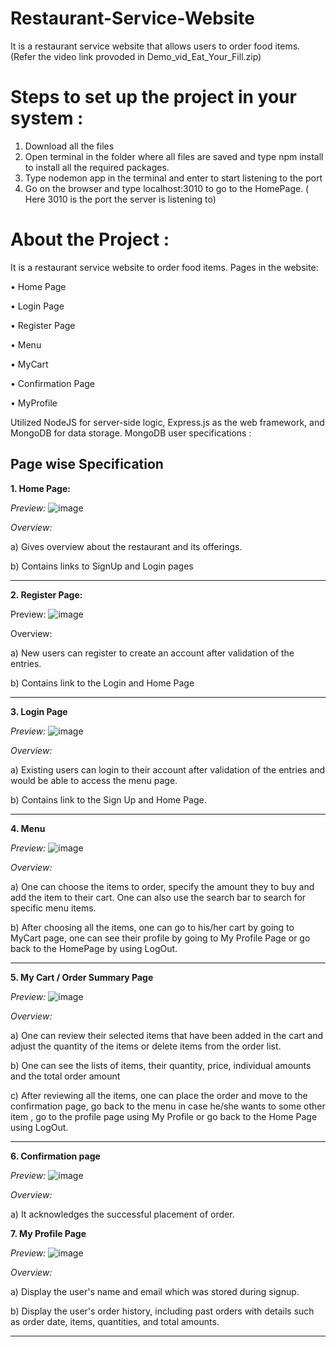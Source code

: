 # Restaurant-Service-Website
It is a restaurant service website that allows users to order food items. (Refer the video link provoded in Demo_vid_Eat_Your_Fill.zip)

# Steps to set up the project in your system : 

1.	Download all the files
2.	Open terminal in the folder where all files are saved and type npm install to install all the required packages.
3.	Type nodemon app in the terminal and enter to start listening to the port
4.	Go on the browser and type localhost:3010 to go to the HomePage. ( Here 3010 is the port the server is listening to)


# About the Project :
It is a restaurant service website to order food items. 
Pages in the website: 
  
  •	Home Page
	
  •	 Login Page
	
  •	Register Page
	
  •	 Menu
	
  •	MyCart
	
  •	Confirmation Page
	
  •	MyProfile
	

Utilized NodeJS for server-side logic, Express.js as the web framework, and MongoDB for data storage.
MongoDB user specifications :

## Page wise Specification

**1.	Home Page:**

_Preview:_
![image](https://github.com/A-Shubhi/Restaurant-Service-Website/assets/95265187/e6ae6d59-3ca3-4ade-95a1-3570433b548e)


 
_Overview:_

a)	Gives overview about the restaurant and its offerings.

b)	Contains links to SignUp and Login pages

---

**2.	Register Page:**

Preview:
 ![image](https://github.com/A-Shubhi/Restaurant-Service-Website/assets/95265187/d2523224-25d7-4a48-9118-495371741360)

Overview:

a)	New users can register to create an account after validation of the entries.

b)	Contains link to the Login and Home Page

---
**3.	Login Page**

_Preview:_
 ![image](https://github.com/A-Shubhi/Restaurant-Service-Website/assets/95265187/f0398422-0209-437f-96f1-9303a5f7ef6c)

_Overview:_

a)	Existing users can login to their account after validation of the entries and would be able to access the menu page.

b)	Contains link to the Sign Up and Home Page. 


---

**4.	Menu**

_Preview:_
![image](https://github.com/A-Shubhi/Restaurant-Service-Website/assets/95265187/0aeb1479-24c1-4876-a854-b1de1752789b)

 
_Overview:_

a)	One can choose the items to order, specify the amount they to buy and add the item to their cart. One can also use the search bar to search for specific menu items.

b)	After choosing all the items, one can go to his/her cart by going to MyCart page, one can see their profile by going to My Profile Page or go back to the HomePage by using LogOut. 

---


**5.	My Cart / Order Summary Page**

_Preview:_
![image](https://github.com/A-Shubhi/Restaurant-Service-Website/assets/95265187/a7241df1-aa63-4ac0-8c65-6a288f1499be)

 
_Overview:_

a)	One can review their selected items that have been added in the cart and adjust the quantity of the items or delete items from the order list.

b)	One can see the lists of items, their quantity, price, individual amounts and the total order amount

c)	After reviewing all the items, one can place the order and move to the confirmation page, go back to the menu in case he/she wants to some other item , go to the profile page using My Profile or go back to the Home Page using LogOut.


---

**6.	Confirmation page**

_Preview:_
![image](https://github.com/A-Shubhi/Restaurant-Service-Website/assets/95265187/d739a09c-85c6-4584-9717-e69cd112acfa)

 
_Overview:_

a)	It acknowledges the successful placement of order.


**7.	My Profile Page**

_Preview:_
 ![image](https://github.com/A-Shubhi/Restaurant-Service-Website/assets/95265187/7a9a91d7-41da-4738-badf-6f7a9ef91fa9)

_Overview:_

a)	Display the user's name and email which was stored during signup.

b)	Display the user's order history, including past orders with details such as order date, items, quantities, and total amounts.

---
